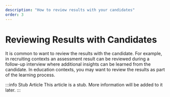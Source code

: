 ```yaml
---
description: "How to review results with your candidates"
order: 3
---
```


# Reviewing Results with Candidates

It is common to want to review the results with the candidate. For example, in recruiting contexts an assessment result can be reviewed during a follow-up interview where additional insights can be learned from the candidate. In education contexts, you may want to review the results as part of the learning process. 

:::info Stub Article
This article is a stub. More information will be added to it later.
::: 
